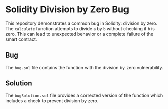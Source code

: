 # Solidity Division by Zero Bug
This repository demonstrates a common bug in Solidity: division by zero.  The `calculate` function attempts to divide `a` by `b` without checking if `b` is zero. This can lead to unexpected behavior or a complete failure of the smart contract.

## Bug
The `bug.sol` file contains the function with the division by zero vulnerability.

## Solution
The `bugSolution.sol` file provides a corrected version of the function which includes a check to prevent division by zero.